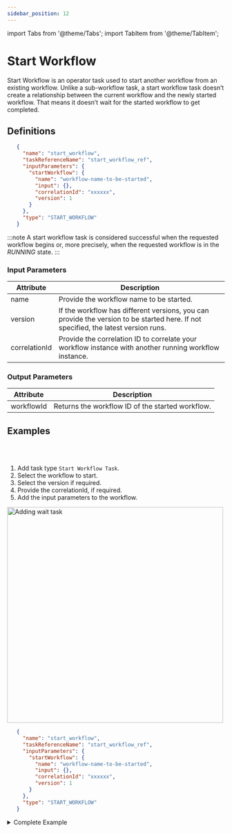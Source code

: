 ```yaml
---
sidebar_position: 12
---
```


import Tabs from '@theme/Tabs';
import TabItem from '@theme/TabItem';

# Start Workflow

Start Workflow is an operator task used to start another workflow from an existing workflow. Unlike a sub-workflow task, a start workflow task doesn’t create a relationship between the current workflow and the newly started workflow. That means it doesn’t wait for the started workflow to get completed.

## Definitions

```json
   {
     "name": "start_workflow",
     "taskReferenceName": "start_workflow_ref",
     "inputParameters": {
       "startWorkflow": {
         "name": "workflow-name-to-be-started",
         "input": {},
         "correlationId": "xxxxxx",
         "version": 1
       }
     },
     "type": "START_WORKFLOW"
   }
```
:::note
A start workflow task is considered successful when the requested workflow begins or, more precisely, when the requested workflow is in the *RUNNING* state.
:::

### Input Parameters

| Attribute     | Description                                                                                                                        |
| ------------- | ---------------------------------------------------------------------------------------------------------------------------------- |
| name| Provide the workflow name to be started.                                                                                           |
| version       | If the workflow has different versions, you can provide the version to be started here. If not specified, the latest version runs. |
| correlationId | Provide the correlation ID to correlate your workflow instance with another running workflow instance. |

### Output Parameters

| Attribute  | Description                              |
| ---------- | ---------------------------------------- |
| workflowId | Returns the workflow ID of the started workflow. |

## Examples

<Tabs>
<TabItem value="UI" label="UI" className="paddedContent">

<div className="row">
<div className="col col--4">

<br/>
<br/>

1. Add task type `Start Workflow Task`.
2. Select the workflow to start.
3. Select the version if required.
4. Provide the correlationId, if required.
5. Add the input parameters to the workflow.

</div>
<div className="col">
<div className="embed-loom-video">

<p><img src="/content/img/ui-guide-start-workflow.png" alt="Adding wait task" width="500" height="auto"/></p>

</div>
</div>
</div>



</TabItem>
 <TabItem value="JSON" label="JSON Example">

```json
   {
     "name": "start_workflow",
     "taskReferenceName": "start_workflow_ref",
     "inputParameters": {
       "startWorkflow": {
         "name": "workflow-name-to-be-started",
         "input": {},
         "correlationId": "xxxxxx",
         "version": 1
       }
     },
     "type": "START_WORKFLOW"
   }
```

</TabItem>
</Tabs>

<details><summary>Complete Example</summary>
<p>
Let’s see a sample JSON file for the start workflow task:

```json
    {
      "name": "sample_start_workflow",
      "description": "Sample Workflow to start a new workflow.",
      "tasks": [
        {
          "name": "start",
          "taskReferenceName": "start_ref",
          "inputParameters": {
            "startWorkflow": {
              "name": "your_workflow_name_to_be_started",
              "version": 3,
              "input": {}
            }
          },
          "type": "START_WORKFLOW"
        }
      ]
    }
```

Here, the input parameters are defined as:

```json
    "inputParameters": {
        "startWorkflow": {
          "name": "your_workflow_name_to_be_started",
          "version": 3
        }
    },
```

This would start your workflow named **“your_workflow_name_to_be_started”** with the version being 3.

The output shows the generated workflow ID of the started workflow.

```json
    {
      "workflowId": "8ca4184e-6a52-11ed-aaf5-f62716e2ae41"
    }
```

From the workflow executions page, you can click on Start Workflow on the **Summary** tab to see the newly started workflow status.

<p align="center"><img src="/content/img/start-workflow-output-in-conductor.png" alt="Completed start workflow type" width="100%" height="auto" style={{paddingBottom: 40, paddingTop: 40}} /></p>

Even if the started workflow is not completed, the main workflow would be completed, i.e., in this case, even if **your_workflow_name_to_started** is not completed, the main workflow **sample_start_workflow** would be completed.
</p>
</details>